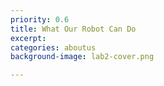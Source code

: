 ```yaml
---
priority: 0.6
title: What Our Robot Can Do
excerpt: 
categories: aboutus
background-image: lab2-cover.png

---
```


